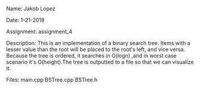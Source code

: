 Name: Jakob Lopez

Date: 1-21-2018

Assignment: assignment_4

Description:
    This is an implementation of a binary search tree. Items with a lesser 
		value than the root will be placed to the root's left, and vice versa.
		Because the tree is ordered, it searches in O(logn) ,and in worst case
		scenario it's O(height).The tree is outputted to a file so that we can
		visualize it.

Files:
    main.cpp
    BSTree.cpp
    BSTree.h
